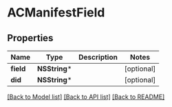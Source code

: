 # ACManifestField

## Properties
Name | Type | Description | Notes
------------ | ------------- | ------------- | -------------
**field** | **NSString*** |  | [optional] 
**did** | **NSString*** |  | [optional] 

[[Back to Model list]](../README.md#documentation-for-models) [[Back to API list]](../README.md#documentation-for-api-endpoints) [[Back to README]](../README.md)


